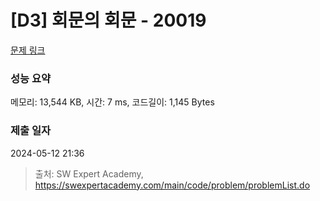 # [D3] 회문의 회문 - 20019 

[문제 링크](https://swexpertacademy.com/main/code/problem/problemDetail.do?contestProbId=AY2hjCWKbykDFATh) 

### 성능 요약

메모리: 13,544 KB, 시간: 7 ms, 코드길이: 1,145 Bytes

### 제출 일자

2024-05-12 21:36



> 출처: SW Expert Academy, https://swexpertacademy.com/main/code/problem/problemList.do